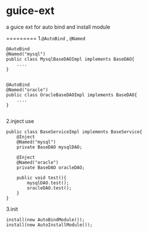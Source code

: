 guice-ext
=========
a guice ext for auto bind and install module

=========
1.``@AutoBind`` , ``@Named``
````
@AutoBind
@Named("mysql")
public class MysqlBaseDAOImpl implements BaseDAO{
	....
}


@AutoBind
@Named("oracle")
public class OracleBaseDAOImpl implements BaseDAO{
	....
}


````

2.inject use
````
public class BaseServiceImpl implements BaseService{
	@Inject
	@Named("mysql")
	private BaseDAO mysqlDAO;
	
	@Inject
	@Named("oracle")
	private BaseDAO oracleDAO;
	
	public void test(){
		mysqlDAO.test();
		oracleDAO.test();
	}
}
````
3.init 
````
install(new AutoBindModule());
install(new AutoInstallModule());
````

